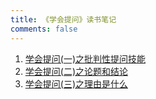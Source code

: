 ```yaml
---
title: 《学会提问》读书笔记
comments: false
---
```


1. <a href="https://wu-binson.github.io/thinking/critical_thinking/summary/">学会提问(一)之批判性提问技能</a>
2. <a href="https://wu-binson.github.io/thinking/critical_thinking/thesis/">学会提问(二)之论题和结论</a>
3. <a href="https://wu-binson.github.io/thinking/critical_thinking/reason/">学会提问(三)之理由是什么</a>


